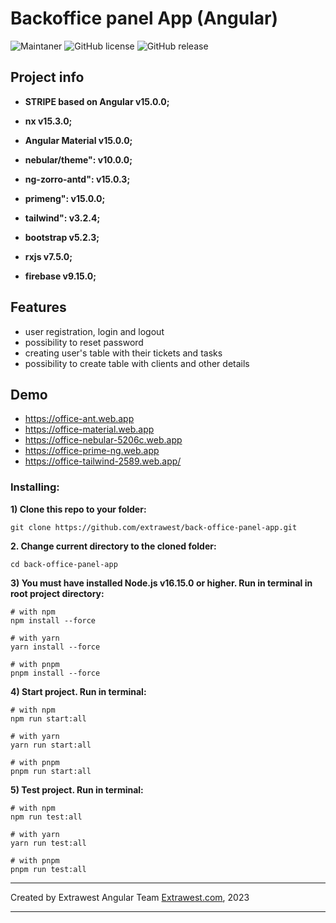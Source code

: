 # Backoffice panel App (Angular)

![Maintaner](https://img.shields.io/badge/maintainer-extrawest.com-blue)
![GitHub license](https://img.shields.io/github/license/Naereen/StrapDown.js.svg)
![GitHub release](https://img.shields.io/github/release/Naereen/StrapDown.js.svg)

## Project info

- **STRIPE based on Angular v15.0.0;**

- **nx v15.3.0;**

- **Angular Material v15.0.0;**

- **nebular/theme": v10.0.0;**

- **ng-zorro-antd": v15.0.3;**

- **primeng": v15.0.0;**

- **tailwind": v3.2.4;**

- **bootstrap v5.2.3;**

- **rxjs v7.5.0;**

- **firebase v9.15.0;**

## Features

- user registration, login and logout
- possibility to reset password
- creating user's table with their tickets and tasks
- possibility to create table with clients and other details

## Demo

- https://office-ant.web.app
- https://office-material.web.app
- https://office-nebular-5206c.web.app
- https://office-prime-ng.web.app
- https://office-tailwind-2589.web.app/

### Installing:

**1) Clone this repo to your folder:**

```
git clone https://github.com/extrawest/back-office-panel-app.git
```

**2. Change current directory to the cloned folder:**

```
cd back-office-panel-app
```

**3) You must have installed Node.js v16.15.0 or higher. Run in terminal in root project directory:**

```
# with npm
npm install --force

# with yarn
yarn install --force

# with pnpm
pnpm install --force
```

**4) Start project. Run in terminal:**

```
# with npm
npm run start:all

# with yarn
yarn run start:all

# with pnpm
pnpm run start:all
```

**5) Test project. Run in terminal:**

```
# with npm
npm run test:all

# with yarn
yarn run test:all

# with pnpm
pnpm run test:all
```

---

Created by Extrawest Angular Team
[Extrawest.com](https://www.extrawest.com), 2023

---
